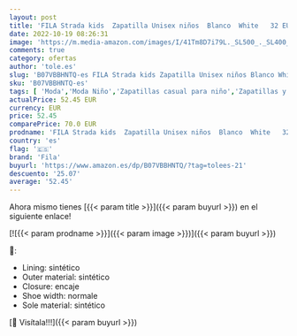 ```yaml
---
layout: post
title: 'FILA Strada kids  Zapatilla Unisex niños  Blanco  White   32 EU'
date: 2022-10-19 08:26:31
image: 'https://m.media-amazon.com/images/I/41Tm8D7i79L._SL500_._SL400_.jpg'
comments: true
category: ofertas
author: 'tole.es'
slug: 'B07VBBHNTQ-es FILA Strada kids Zapatilla Unisex niños Blanco White 32 EU'
sku: 'B07VBBHNTQ-es'
tags: [ 'Moda','Moda Niño','Zapatillas casual para niño','Zapatillas y calzado deportivo para Niño','Zapatos de niño','fila','zapatilla','🇪🇸', ]
actualPrice: 52.45 EUR
currency: EUR
price: 52.45
comparePrice: 70.0 EUR
prodname: 'FILA Strada kids  Zapatilla Unisex niños  Blanco  White   32 EU'
country: 'es'
flag: '🇪🇸'
brand: 'Fila'
buyurl: 'https://www.amazon.es/dp/B07VBBHNTQ/?tag=tolees-21'
descuento: '25.07'
average: '52.45'
---
```


Ahora mismo tienes [{{< param title >}}]({{< param buyurl >}}) en el siguiente enlace!

[![{{< param prodname >}}]({{< param image >}})]({{< param buyurl >}})

🔎:

- Lining: sintético
- Outer material: sintético
- Closure: encaje
- Shoe width: normale
- Sole material: sintético

[🛒 Visítala!!!]({{< param buyurl >}})
